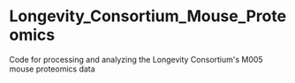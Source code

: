 # Longevity_Consortium_Mouse_Proteomics
Code for processing and analyzing the Longevity Consortium's M005 mouse proteomics data
